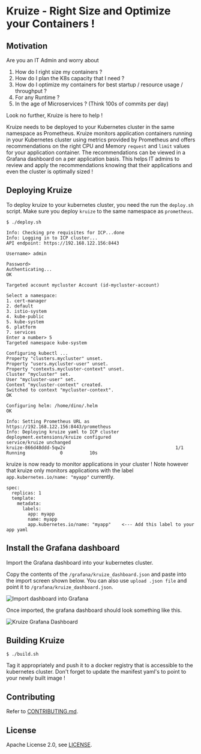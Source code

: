 
# Kruize - Right Size and Optimize your Containers !


## Motivation

Are you an IT Admin and worry about

1. How do I right size my containers ?
2. How do I plan the K8s capacity that I need ?
3. How do I optimize my containers for best startup / resource usage / throughput ?
4. For any Runtime ?
5. In the age of Microservices ? (Think 100s of commits per day)

Look no further, Kruize is here to help !

Kruize needs to be deployed to your Kubernetes cluster in the same namespace as Prometheus. Kruize monitors application containers running in your Kubernetes cluster using metrics provided by Prometheus and offers recommendations on the right CPU and Memory `request` and `limit` values for your application container. The recommendations can be viewed in a Grafana dashboard on a per application basis. This helps IT admins to review and apply the recommendations knowing that their applications and even the cluster is optimally sized !

## Deploying Kruize

To deploy kruize to your kubernetes cluster, you need the run the `deploy.sh` script. Make sure you deploy `kruize` to the same namespace as `prometheus`.

```
$ ./deploy.sh

Info: Checking pre requisites for ICP...done
Info: Logging in to ICP cluster...
API endpoint: https://192.168.122.156:8443

Username> admin

Password> 
Authenticating...
OK

Targeted account mycluster Account (id-mycluster-account)

Select a namespace:
1. cert-manager
2. default
3. istio-system
4. kube-public
5. kube-system
6. platform
7. services
Enter a number> 5
Targeted namespace kube-system

Configuring kubectl ...
Property "clusters.mycluster" unset.
Property "users.mycluster-user" unset.
Property "contexts.mycluster-context" unset.
Cluster "mycluster" set.
User "mycluster-user" set.
Context "mycluster-context" created.
Switched to context "mycluster-context".
OK

Configuring helm: /home/dino/.helm
OK

Info: Setting Prometheus URL as https://192.168.122.156:8443/prometheus
Info: Deploying kruize yaml to ICP cluster
deployment.extensions/kruize configured
service/kruize unchanged
kruize-866d48ddd-5qw2v                                         1/1       Running             0          10s
```

kruize is now ready to monitor applications in your cluster ! Note however that kruize only monitors applications with the label `app.kubernetes.io/name: "myapp"` currently.
```
spec:
  replicas: 1
  template:
    metadata:
      labels:
        app: myapp
        name: myapp
        app.kubernetes.io/name: "myapp"    <--- Add this label to your app yaml
```

## Install the Grafana dashboard

Import the Grafana dashboard into your kubernetes cluster.

Copy the contents of the `/grafana/kruize_dashboard.json` and paste into the import screen shown below. You can also use `upload .json file` and point it to `/grafana/kruize_dashboard.json`.

![Import dashboard into Grafana](/docs/grafana-import.png)

Once imported, the grafana dashboard should look something like this.

![Kruize Grafana Dashboard](/docs/grafana-dash.png)

## Building Kruize

```
$ ./build.sh
```
Tag it appropriately and push it to a docker registry that is accessible to the kubernetes cluster. Don't forget to update the manifest yaml's to point to your newly built image !

## Contributing

Refer to [CONTRIBUTING.md](/CONTRIBUTING.md).

## License

Apache License 2.0, see [LICENSE](/LICENSE).

